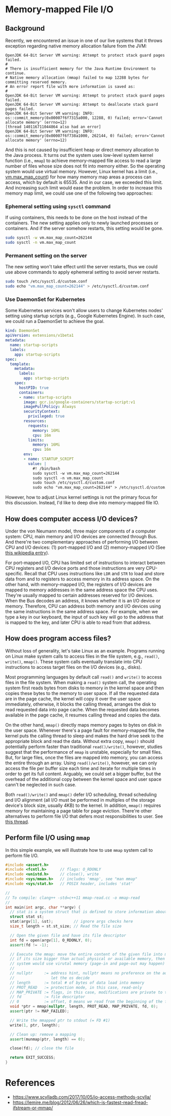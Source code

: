 # Memory-mapped File I/O


## Background

Recently, we encountered an issue in one of our live systems that it throws exception regarding
native memory allocation failure from the JVM:

```
OpenJDK 64-Bit Server VM warning: Attempt to protect stack guard pages failed.
#
# There is insufficient memory for the Java Runtime Environment to continue.
# Native memory allocation (mmap) failed to map 12288 bytes for committing reserved memory.
# An error report file with more information is saved as:
#
OpenJDK 64-Bit Server VM warning: Attempt to protect stack guard pages failed.
OpenJDK 64-Bit Server VM warning: Attempt to deallocate stack guard pages failed.
OpenJDK 64-Bit Server VM warning: INFO: os::commit_memory(0x00007f6f7315a000, 12288, 0) failed; error='Cannot allocate memory' (errno=12)
[thread 140116711044864 also had an error]
OpenJDK 64-Bit Server VM warning: INFO: os::commit_memory(0x00007f6f738a1000, 262144, 0) failed; error='Cannot allocate memory' (errno=12)
```

And this is not caused by insufficient heap or direct memory allocation to the Java process. It
turns out the system uses low-level system kernel function (i.e., `mmap`) to achieve memory-mapped file
access to read a large number of files whose size does not fit into memory either. So the operating
system would use virtual memory. However, Linux kernel has a limit (i.e., [vm.max_map_count](
https://www.kernel.org/doc/Documentation/sysctl/vm.txt)) for how many memory map areas a process can
access, which by default is 65535. And in our case, we exceeded this limit. And increasing such
limit would ease the problem. In order to increase this memory map limit, we could use one of the
following two approaches:

### Ephemeral setting using `sysctl` command

If using containers, this needs to be done on the host instead of the containers. The new setting
applies only to newly launched processes or containers. And if the server somehow restarts, this
setting would be gone.

```bash
sudo sysctl -w vm.max_map_count=262144
sudo sysctl -n vm.max_map_count
```

### Permanent setting on the server

The new setting won't take effect until the server restarts, thus we could use above commands to
apply ephemeral setting to avoid server restarts.

```bash
sudo touch /etc/sysctl.d/custom.conf
sudo echo "vm.max_map_count=262144" > /etc/sysctl.d/custom.conf
```

### Use DaemonSet for Kubernetes

Some Kubernetes services won't allow users to change Kubernetes nodes' setting using startup
scripts (e.g., Google Kubernetes Engine). In such case, we could run a DaemonSet to achieve the
goal.


```yaml
kind: DaemonSet
apiVersion: extensions/v1beta1
metadata:
  name: startup-scripts
  labels:
    app: startup-scripts
spec:
  template:
    metadata:
      labels:
        app: startup-scripts
    spec:
      hostPID: true
      containers:
      - name: startup-scripts
        image: gcr.io/google-containers/startup-script:v1
        imagePullPolicy: Always
        securityContext:
          privileged: true
        resources:
          requests:
            memory: 16Mi
            cpu: 16m
          limits:
            memory: 16Mi
            cpu: 16m
        env:
        - name: STARTUP_SCRIPT
          value: |
            #! /bin/bash
            sudo sysctl -w vm.max_map_count=262144
            sudo sysctl -n vm.max_map_count
            sudo touch /etc/sysctl.d/custom.conf
            sudo echo "vm.max_map_count=262144" > /etc/sysctl.d/custom.conf
```

However, how to adjust Linux kernel settings is not the primary focus for this discussion. Instead,
I'd like to deep dive into memory-mapped file IO.


## How does computer access I/O devices?

Under the von Neumann model, three major components of a computer system: CPU, main memory and I/O
devices are connected through Bus. And there're two complementary approaches of performing I/O
between CPU and I/O devices: (1) port-mapped I/O and (2) memory-mapped I/O (See [this wikipedia
entry](https://en.wikipedia.org/wiki/Memory-mapped_I/O#Port_I/O_via_device_drivers)).

For port-mapped I/O, CPU has limited set of instructions to interact between CPU registers and I/O
device ports and those instructions are very CPU-specific. Recall that CPU uses instructions like
`LDR` and `STR` to load and store data from and to registers to access memory in its address space.
On the other hand, with memory-mapped I/O, the registers of I/O devices are mapped to memory
addresses in the same address space the CPU uses. They're usually mapped to certain addresses
reserved for I/O devices. When the Bus decodes an address, it knows whether it is an I/O device or
memory. Therefore, CPU can address both memory and I/O devices using the same instructions in the
same address space. For example, when we type a key in our keyboard, the input of such key will go
to the address that is mapped to the key, and later CPU is able to read from that address.


## How does program access files?

Without loss of generality, let's take Linux as an example. Programs running on Linux make system
calls to access files in the file system, e.g., `read()`, `write()`, `mmap()`. These system calls
eventually translate into CPU instructions to access target files on the I/O devices (e.g., disks).

Most programming languages by default call `read()` and `write()` to access files in the file system.
When making a `read()` system call, the operating system first reads bytes from disks to memory in
the kernel space and then copies these bytes to the memory to user space. If all the requested data
are in the page cache, the kernel will copy it over the user space immediately, otherwise, it blocks
the calling thread, arranges the disk to read requested data into page cache. When the requested
data becomes available in the page cache, it resumes calling thread and copies the data.

On the other hand, `mmap()` directly maps memory pages to bytes on disk in the user space. Whenever
there's a page fault for memory-mapped file, the kernel puts the calling thread to sleep and makes
the hard drive seek to the appropriate block and read the data. Without extra copy, `mmap()` should
potentially perform faster than traditional `read()/write()`, however, studies suggest that the
performance of `mmap` is unstable, especially for small files. But, for large files, once the files
are mapped into memory, you can access the entire through an array. Using `read()/write()`, however,
we can only access the file per buffer size each time and iterate for multiple times in order to get
its full content. Arguably, we could set a bigger buffer, but the overhead of the additional copy
between the kernel space and user space cann't be neglected in such case.

Both `read()/write()` and `mmap()` defer I/O scheduling, thread scheduling and I/O alignment (all
I/O must be performed in multiples of the storage device's block size, usually 4KB) to the kernel.
In addition, `mmap()` requires memory for maintaining a page table for page eviction. There're other
alternatives to perform file I/O that defers most responsibilities to user. See [this
thread](https://www.scylladb.com/2017/10/05/io-access-methods-scylla/).


## Perform file I/O using `mmap`

In this simple example, we will illustrate how to use `mmap` system call to perform file I/O.

```c++
#include <assert.h>
#include <fcntl.h>      // flags: O_RDONLY
#include <unistd.h>     // close(), write
#include <sys/mman.h>   // includes 'mmap', see "man mmap"
#include <sys/stat.h>   // POSIX header, includes 'stat'

//
// To compile: clang++ -std=c++11 mmap-read.cc -o mmap-read
//
int main(int argc, char **argv) {
  // stat is a system struct that is defined to store information about files
  struct stat st;
  stat(argv[1], &st);         // ignore args checks here
  size_t length = st.st_size; // Read the file size

  // Open the given file and have its file descriptor
  int fd = open(argv[1], O_RDONLY, 0);
  assert(fd != -1);

  // Execute the mmap: move the entire content of the given file into memory,
  // if its size bigger than actual physical or available memory, then operating
  // system would use virutal memory (page-in and page-out may happen)
  //
  // nullptr     := address hint, nullptr means no preference on the address and
  //                let the os decide
  // length      := total # of bytes of data load into memory
  // PROT_READ   := protection mode, in this case, read-only
  // MAP_PRIVATE := flags, in this case, modifications are private to the process
  // fd          := file descriptor
  // 0           := offset, 0 means we read from the beginning of the file
  void *ptr = mmap(nullptr, length, PROT_READ, MAP_PRIVATE, fd, 0);
  assert(ptr != MAP_FAILED);

  // Write the mmapped ptr to stdout (= FD #1)
  write(1, ptr, length);

  // Clean up: remove a mapping
  assert(munmap(ptr, length) == 0);

  close(fd); // close the file

  return EXIT_SUCCESS;
}
```


# References

- https://www.scylladb.com/2017/10/05/io-access-methods-scylla/
- https://lemire.me/blog/2012/06/26/which-is-fastest-read-fread-ifstream-or-mmap/
